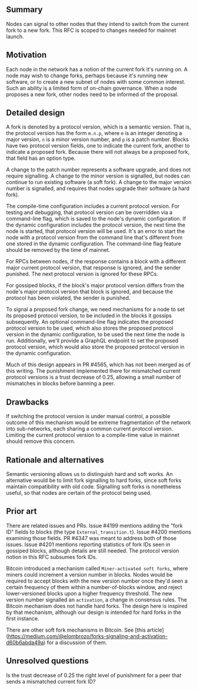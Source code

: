 ## Summary
[summary]: #summary

Nodes can signal to other nodes that they intend to switch from the current fork to a new fork.
This RFC is scoped to changes needed for mainnet launch.

## Motivation
[motivation]: #motivation

Each node in the network has a notion of the current fork it's running on. A node may wish to
change forks, perhaps because it's running new software, or to create a new subnet of nodes with
some common interest. Such an ability is a limited form of on-chain governance. When a node
proposes a new fork, other nodes need to be informed of the proposal.

## Detailed design
[detailed-design]: #detailed-design

A fork is denoted by a protocol version, which is a semantic version. That is, the protocol
version has the form `m.n.p`, where `m` is an integer denoting a major version, `n` is a minor
version number, and `p` is a patch number.  Blocks have two protocol version fields, one to
indicate the current fork, another to indicate a proposed fork. Because there will not always
be a proposed fork, that field has an option type.

A change to the patch number represents a software upgrade, and does not require signalling.
A change to the minor version is signalled, but nodes can continue to run existing software
(a soft fork). A change to the major version number is signalled, and requires that nodes
upgrade their software (a hard fork).

The compile-time configuration includes a current protocol version. For testing and debugging,
that protocol version can be overridden via a command-line flag, which is saved to the node's
dynamic configuration. If the dynamic configuration includes the protocol version, the next time
the node is started, that protocol version will be used. It's an error to start the node with
a protocol version from the command line that's different from one stored in the dynamic
configuration. The command-line flag feature should be removed by the time of mainnet.

For RPCs between nodes, if the response contains a block with a different major current protocol version,
that response is ignored, and the sender punished. The next protocol version is ignored for these RPCs.

For gossiped blocks, if the block's major protocol version differs from the node's major protocol
version that block is ignored, and because the protocol has been violated, the sender is punished.

To signal a proposed fork change, we need mechanisms for a node to set its
proposed protocol version, to be included in the blocks it gossips subsequently. An optional
command-line flag indicates the proposed protocol version to be used, which also stores the
proposed protocol version in the dynamic configuration, to be used the next time the node is run.
Additionally, we'll provide a GraphQL endpoint to set the proposed protocol version, which would
also store the proposed protocol version in the dynamic configuration.

Much of this design appears in PR #4565, which has not been merged as of this writing.
The punishment implemented there for mismatched current protocol versions is a trust decrease of
0.25, allowing a small number of mismatches in blocks before banning a peer.

## Drawbacks
[drawbacks]: #drawbacks

If switching the protocol version is under manual control, a possible outcome of this mechanism
would be extreme fragmentation of the network into sub-networks, each sharing a common
current protocol version. Limiting the current protocol version to a compile-time value
in mainnet should remove this concern.

## Rationale and alternatives
[rationale-and-alternatives]: #rationale-and-alternatives

Semantic versioning allows us to distinguish hard and soft works. An alternative
would be to limit fork signalling to hard forks, since soft forks maintain
compatibility with old code. Signalling soft forks is nonetheless useful, so that
nodes are certain of the protocol being used.

## Prior art
[prior-art]: #prior-art

There are related issues and PRs. Issue #4199 mentions adding the "fork ID" fields to
blocks (the type `External_transition.t`). Issue #4200 mentions examining those fields.
PR #4347 was meant to address both of those issues. Issue #4201 mentions reporting
statistics of fork IDs seen in gossiped blocks, although details are still needed.
The protocol version notion in this RFC subsumes fork IDs.

Bitcoin introduced a mechanism called `Miner-activated soft forks`, where miners could
increment a version number in blocks. Nodes would be required to accept blocks with
the new version number once they'd seen a certain frequency of them within a
number-of-blocks window, and reject lower-versioned blocks upon a higher frequency threshold.
The new version number signalled an `activation`, a change in consensus rules. The Bitcoin
mechanism does not handle hard forks. The design here is inspired by that mechanism, although
our design is intended for hard forks in the first instance.

There are other soft fork mechanisms in Bitcoin. See [this article] (https://medium.com/@elombrozo/forks-signaling-and-activation-d60b6abda49a)
for a discussion of them.

## Unresolved questions
[unresolved-questions]: #unresolved-questions

Is the trust decrease of 0.25 the right level of punishment for a peer that sends a
mismatched current fork ID?
